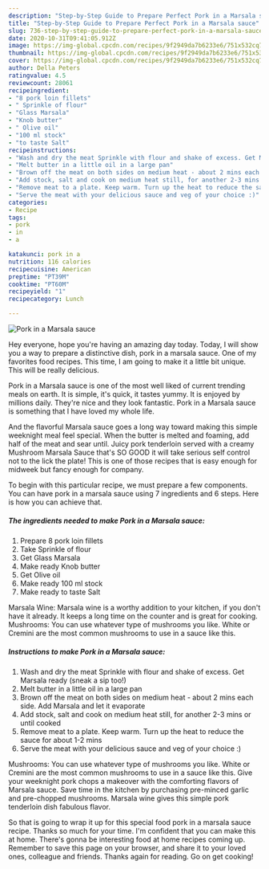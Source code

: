```yaml
---
description: "Step-by-Step Guide to Prepare Perfect Pork in a Marsala sauce"
title: "Step-by-Step Guide to Prepare Perfect Pork in a Marsala sauce"
slug: 736-step-by-step-guide-to-prepare-perfect-pork-in-a-marsala-sauce
date: 2020-10-31T09:41:05.912Z
image: https://img-global.cpcdn.com/recipes/9f2949da7b6233e6/751x532cq70/pork-in-a-marsala-sauce-recipe-main-photo.jpg
thumbnail: https://img-global.cpcdn.com/recipes/9f2949da7b6233e6/751x532cq70/pork-in-a-marsala-sauce-recipe-main-photo.jpg
cover: https://img-global.cpcdn.com/recipes/9f2949da7b6233e6/751x532cq70/pork-in-a-marsala-sauce-recipe-main-photo.jpg
author: Della Peters
ratingvalue: 4.5
reviewcount: 28061
recipeingredient:
- "8 pork loin fillets"
- " Sprinkle of flour"
- "Glass Marsala"
- "Knob butter"
- " Olive oil"
- "100 ml stock"
- "to taste Salt"
recipeinstructions:
- "Wash and dry the meat Sprinkle with flour and shake of excess. Get Marsala ready (sneak a sip too!)"
- "Melt butter in a little oil in a large pan"
- "Brown off the meat on both sides on medium heat - about 2 mins each side. Add Marsala and let it evaporate"
- "Add stock, salt and cook on medium heat still, for another 2-3 mins or until cooked"
- "Remove meat to a plate. Keep warm. Turn up the heat to reduce the sauce for about 1-2 mins"
- "Serve the meat with your delicious sauce and veg of your choice :)"
categories:
- Recipe
tags:
- pork
- in
- a

katakunci: pork in a 
nutrition: 116 calories
recipecuisine: American
preptime: "PT39M"
cooktime: "PT60M"
recipeyield: "1"
recipecategory: Lunch

---
```



![Pork in a Marsala sauce](https://img-global.cpcdn.com/recipes/9f2949da7b6233e6/751x532cq70/pork-in-a-marsala-sauce-recipe-main-photo.jpg)

Hey everyone, hope you're having an amazing day today. Today, I will show you a way to prepare a distinctive dish, pork in a marsala sauce. One of my favorites food recipes. This time, I am going to make it a little bit unique. This will be really delicious.

Pork in a Marsala sauce is one of the most well liked of current trending meals on earth. It is simple, it's quick, it tastes yummy. It is enjoyed by millions daily. They're nice and they look fantastic. Pork in a Marsala sauce is something that I have loved my whole life.

And the flavorful Marsala sauce goes a long way toward making this simple weeknight meal feel special. When the butter is melted and foaming, add half of the meat and sear until. Juicy pork tenderloin served with a creamy Mushroom Marsala Sauce that&#39;s SO GOOD it will take serious self control not to the lick the plate! This is one of those recipes that is easy enough for midweek but fancy enough for company.


To begin with this particular recipe, we must prepare a few components. You can have pork in a marsala sauce using 7 ingredients and 6 steps. Here is how you can achieve that.

<!--inarticleads1-->

##### The ingredients needed to make Pork in a Marsala sauce:

1. Prepare 8 pork loin fillets
1. Take  Sprinkle of flour
1. Get Glass Marsala
1. Make ready Knob butter
1. Get  Olive oil
1. Make ready 100 ml stock
1. Make ready to taste Salt


Marsala Wine: Marsala wine is a worthy addition to your kitchen, if you don&#39;t have it already. It keeps a long time on the counter and is great for cooking. Mushrooms: You can use whatever type of mushrooms you like. White or Cremini are the most common mushrooms to use in a sauce like this. 

<!--inarticleads2-->

##### Instructions to make Pork in a Marsala sauce:

1. Wash and dry the meat Sprinkle with flour and shake of excess. Get Marsala ready (sneak a sip too!)
1. Melt butter in a little oil in a large pan
1. Brown off the meat on both sides on medium heat - about 2 mins each side. Add Marsala and let it evaporate
1. Add stock, salt and cook on medium heat still, for another 2-3 mins or until cooked
1. Remove meat to a plate. Keep warm. Turn up the heat to reduce the sauce for about 1-2 mins
1. Serve the meat with your delicious sauce and veg of your choice :)


Mushrooms: You can use whatever type of mushrooms you like. White or Cremini are the most common mushrooms to use in a sauce like this. Give your weeknight pork chops a makeover with the comforting flavors of Marsala sauce. Save time in the kitchen by purchasing pre-minced garlic and pre-chopped mushrooms. Marsala wine gives this simple pork tenderloin dish fabulous flavor. 

So that is going to wrap it up for this special food pork in a marsala sauce recipe. Thanks so much for your time. I'm confident that you can make this at home. There's gonna be interesting food at home recipes coming up. Remember to save this page on your browser, and share it to your loved ones, colleague and friends. Thanks again for reading. Go on get cooking!
